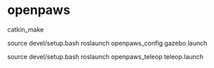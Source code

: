 # openpaws
catkin_make

source devel/setup.bash
roslaunch openpaws_config gazebo.launch

source devel/setup.bash
roslaunch openpaws_teleop teleop.launch
